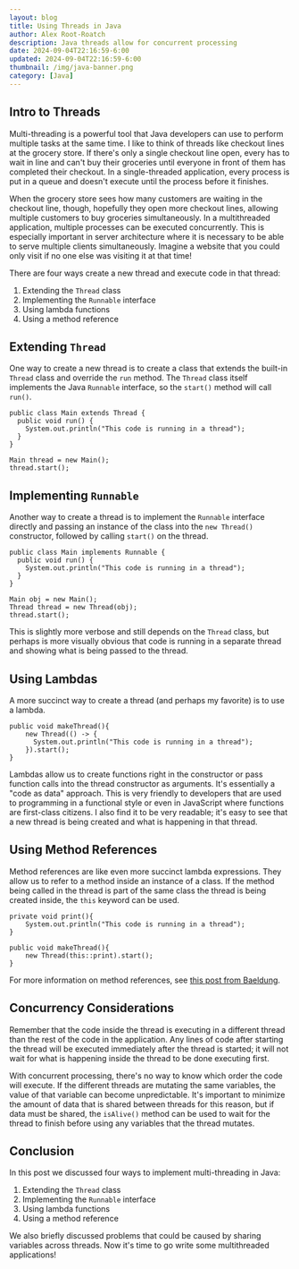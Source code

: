 ```yaml
---
layout: blog
title: Using Threads in Java
author: Alex Root-Roatch
description: Java threads allow for concurrent processing
date: 2024-09-04T22:16:59-6:00
updated: 2024-09-04T22:16:59-6:00
thumbnail: /img/java-banner.png
category: [Java]
---
```


## Intro to Threads

Multi-threading is a powerful tool that Java developers can use to perform multiple tasks at the same time. I like to think of threads like checkout lines at the grocery store. If there's only a single checkout line open, every has to wait in line and can't buy their groceries until everyone in front of them has completed their checkout. In a single-threaded application, every process is put in a queue and doesn't execute until the process before it finishes. 

When the grocery store sees how many customers are waiting in the checkout line, though, hopefully they open more checkout lines, allowing multiple customers to buy groceries simultaneously. In a multithreaded application, multiple processes can be executed concurrently. This is especially important in server architecture where it is necessary to be able to serve multiple clients simultaneously. Imagine a website that you could only visit if no one else was visiting it at that time!

There are four ways create a new thread and execute code in that thread: 
1. Extending the `Thread` class
2. Implementing the `Runnable` interface
3. Using lambda functions
4. Using a method reference

## Extending `Thread`

One way to create a new thread is to create a class that extends the built-in `Thread` class and override the `run` method. The `Thread` class itself implements the Java `Runnable` interface, so the `start()` method will call `run()`.

```
public class Main extends Thread {
  public void run() {
    System.out.println("This code is running in a thread");
  }
}

Main thread = new Main();
thread.start();
```

## Implementing `Runnable`

Another way to create a thread is to implement the `Runnable` interface directly and passing an instance of the class into the `new Thread()` constructor, followed by calling `start()` on the thread.  

```
public class Main implements Runnable {
  public void run() {
    System.out.println("This code is running in a thread");
  }
}

Main obj = new Main();
Thread thread = new Thread(obj);
thread.start();
```

This is slightly more verbose and still depends on the `Thread` class, but perhaps is more visually obvious that code is running in a separate thread and showing what is being passed to the thread. 

## Using Lambdas

A more succinct way to create a thread (and perhaps my favorite) is to use a lambda. 

```
public void makeThread(){
    new Thread(() -> {
      System.out.println("This code is running in a thread");
    }).start();
}
```

Lambdas allow us to create functions right in the constructor or pass function calls into the thread constructor as arguments. It's essentially a "code as data" approach. This is very friendly to developers that are used to programming in a functional style or even in JavaScript where functions are first-class citizens. I also find it to be very readable; it's easy to see that a new thread is being created and what is happening in that thread. 

## Using Method References

Method references are like even more succinct lambda expressions. They allow us to refer to a method inside an instance of a class. If the method being called in the thread is part of the same class the thread is being created inside, the `this` keyword can be used.  

```
private void print(){
    System.out.println("This code is running in a thread");
}

public void makeThread(){
    new Thread(this::print).start();
}
```

For more information on method references, see [this post from Baeldung](https://www.baeldung.com/java-method-references).

## Concurrency Considerations 

Remember that the code inside the thread is executing in a different thread than the rest of the code in the application. Any lines of code after starting the thread will be executed immediately after the thread is started; it will not wait for what is happening inside the thread to be done executing first. 

With concurrent processing, there's no way to know which order the code will execute. If the different threads are mutating the same variables, the value of that variable can become unpredictable. It's important to minimize the amount of data that is shared between threads for this reason, but if data must be shared, the `isAlive()` method can be used to wait for the thread to finish before using any variables that the thread mutates. 

## Conclusion

In this post we discussed four ways to implement multi-threading in Java: 
1. Extending the `Thread` class
2. Implementing the `Runnable` interface
3. Using lambda functions
4. Using a method reference

We also briefly discussed problems that could be caused by sharing variables across threads. Now it's time to go write some multithreaded applications!



